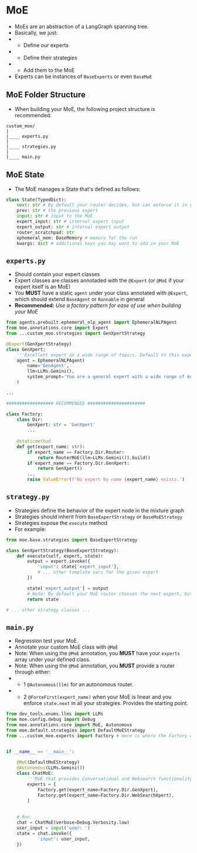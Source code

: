 # MoE

- MoEs are an abstraction of a LangGraph spanning tree.
- Basically, we just:
- - Define our experts
- - Define their strategies
- - Add them to the MoE
- Experts can be instances of `BaseExperts` or even `BaseMoE`

## MoE Folder Structure

- When building your MoE, the following project structure is recommended:

``` Plaintext
custom_moe/
|
|____ experts.py
|
|____ strategies.py
|
|____ main.py
```

## MoE State

- The MoE manages a State that's defined as follows:

```python
class State(TypedDict):
    next: str # By default your router decides, but can enforce it in your strategy (i.e. state['next'] = '<Expert Name>')
    prev: str # the previous expert
    input: str # input to the MoE
    expert_input: str # internal expert input
    expert_output: str # internal expert output
    router_scratchpad: str
    ephemeral_mem: BaseMemory # memory for the run
    kwargs: dict # additional keys you may want to add in your MoE
```

## `experts.py`

- Should contain your expert classes
- Expert classes are classes annotaded with the `@Expert` (or `@MoE` if your expert itself is an MoE)
- You **MUST** have a static `agent` under your class annotated with `@Expert`, which should extend `BaseAgent` or `Runnable` in general
- **Recommended:** *Use a factory pattern for ease of use when building your MoE*

```python
from agents.prebuilt.ephemeral_nlp_agent import EphemeralNLPAgent
from moe.annotations.core import Expert
from ...custom_moe.strategies import GenXpertStrategy

@Expert(GenXpertStrategy)
class GenXpert:
    '''Excellent expert on a wide range of topics. Default to this expert when not sure which expert to use.'''
    agent = EphemeralNLPAgent(
        name='GenAgent',
        llm=LLMs.Gemini(),
        system_prompt='You are a general expert with a wide range of knowlede in science, and much more.',
    )

...

################## RECOMMENDED ######################

class Factory:
    class Dir:
        GenXpert: str = 'GenXpert'
        ...
    
    @staticmethod
    def get(expert_name: str):
        if expert_name == Factory.Dir.Router:
            return RouterMoE(llm=LLMs.Gemini()).build()
        if expert_name == Factory.Dir.GenXpert:
            return GenXpert()
        ...
        raise ValueError(f'No expert by name {expert_name} exists.')
```

## `strategy.py`

- Strategies define the behavior of the expert node in the mixture graph
- Strategies should inherit from `BaseExpertStrategy` or `BaseMoEStrategy`
- Strategies expose the `execute` method
- For example:

```python
from moe.base.strategies import BaseExpertStrategy

class GenXpertStrategy(BaseExpertStrategy):
    def execute(self, expert, state):
        output = expert.invoke({
            'input': state['expert_input'],
            # ... other template vars for the given expert
        })

        state['expert_output'] = output
        # Note: By default your MoE router chooses the next expert, but you can enforce it like state['next'] = '<expert_name>'
        return state

# ... other strategy classes ...

```

## `main.py`

- Regression test your MoE.
- Annotate your custom MoE class with `@MoE`
- Note: When using the `@MoE` annotation, you **MUST** have your `experts` array under your defined class.
- Note: When using the `@MoE` annotation, you **MUST** provide a router through either:
- - 1 `@Autonomous(llm)` for an autonomous router.
- - 2 `@ForceFirst(expert_name)` when your MoE is linear and you enforce `state.next` in all your strategies. Provides the starting point.

```python
from dev_tools.enums.llms import LLMs
from moe.config.debug import Debug
from moe.annotations.core import MoE, Autonomous
from moe.default.strategies import DefaultMoEStrategy
from ...custom_moe.experts import Factory # Here is where the Factory comes in handy (e.g. imagine having many experts)


if __name__ == '__main__':
    
    @MoE(DefaultMoEStrategy)
    @Autonomous(LLMs.Gemini())
    class ChatMoE:
        '''MoE that provides Conversational and Websearch functionality'''
        experts = [
            Factory.get(expert_name=Factory.Dir.GenXpert),
            Factory.get(expert_name=Factory.Dir.WebSearchXpert),
        ]
    
    
    # Run
    chat = ChatMoE(verbose=Debug.Verbosity.low)
    user_input = input('user: ')
    state = chat.invoke({
            'input': user_input,
    })
```
